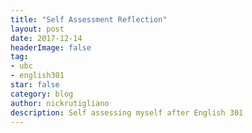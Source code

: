 ```yaml
---
title: "Self Assessment Reflection"
layout: post
date: 2017-12-14
headerImage: false
tag:
- ubc
- english301
star: false
category: blog
author: nickrutigliano
description: Self assessing myself after English 301
---
```



